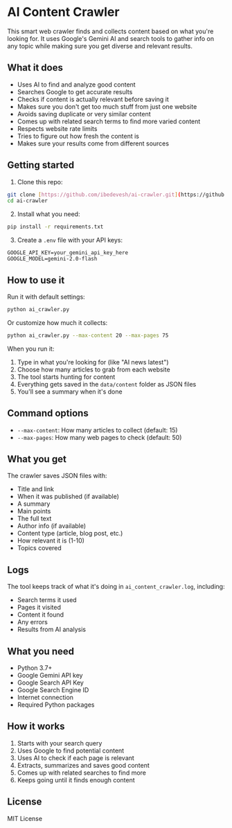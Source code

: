 # AI Content Crawler

This smart web crawler finds and collects content based on what you're looking for. It uses Google's Gemini AI and search tools to gather info on any topic while making sure you get diverse and relevant results.

## What it does

- Uses AI to find and analyze good content
- Searches Google to get accurate results
- Checks if content is actually relevant before saving it
- Makes sure you don't get too much stuff from just one website
- Avoids saving duplicate or very similar content
- Comes up with related search terms to find more varied content
- Respects website rate limits
- Tries to figure out how fresh the content is
- Makes sure your results come from different sources

## Getting started

1. Clone this repo:
```bash
git clone [https://github.com/ibedevesh/ai-crawler.git](https://github.com/ibedevesh/AI_Crawler.git)
cd ai-crawler
```

2. Install what you need:
```bash
pip install -r requirements.txt
```

3. Create a `.env` file with your API keys:
```
GOOGLE_API_KEY=your_gemini_api_key_here
GOOGLE_MODEL=gemini-2.0-flash
```

## How to use it

Run it with default settings:
```bash
python ai_crawler.py
```

Or customize how much it collects:
```bash
python ai_crawler.py --max-content 20 --max-pages 75
```

When you run it:
1. Type in what you're looking for (like "AI news latest")
2. Choose how many articles to grab from each website
3. The tool starts hunting for content
4. Everything gets saved in the `data/content` folder as JSON files
5. You'll see a summary when it's done

## Command options

- `--max-content`: How many articles to collect (default: 15)
- `--max-pages`: How many web pages to check (default: 50)

## What you get

The crawler saves JSON files with:

- Title and link
- When it was published (if available)
- A summary
- Main points
- The full text
- Author info (if available)
- Content type (article, blog post, etc.)
- How relevant it is (1-10)
- Topics covered

## Logs

The tool keeps track of what it's doing in `ai_content_crawler.log`, including:

- Search terms it used
- Pages it visited
- Content it found
- Any errors
- Results from AI analysis

## What you need

- Python 3.7+
- Google Gemini API key
- Google Search API Key
- Google Search Engine ID
- Internet connection
- Required Python packages

## How it works

1. Starts with your search query
2. Uses Google to find potential content
3. Uses AI to check if each page is relevant
4. Extracts, summarizes and saves good content
5. Comes up with related searches to find more
6. Keeps going until it finds enough content

## License

MIT License


